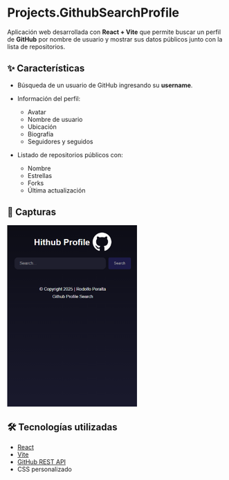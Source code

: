 # Projects.GithubSearchProfile

Aplicación web desarrollada con **React + Vite** que permite buscar un perfil de **GitHub** por nombre de usuario y mostrar sus datos públicos junto con la lista de repositorios.

## ✨ Características

- Búsqueda de un usuario de GitHub ingresando su **username**.

- Información del perfil:
  - Avatar
  - Nombre de usuario
  - Ubicación
  - Biografía
  - Seguidores y seguidos

- Listado de repositorios públicos con:
  - Nombre
  - Estrellas 
  - Forks 
  - Última actualización

## 📸 Capturas

<img src="./src/assets/image-1.png" alt="alt text" width="300"/>

## 🛠️ Tecnologías utilizadas

- [React](https://react.dev/)  
- [Vite](https://vitejs.dev/)  
- [GitHub REST API](https://docs.github.com/en/rest)  
- CSS personalizado  
